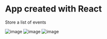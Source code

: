 # App created with React

Store a list of events

![image](https://github.com/FrRennan/my-first-react-app/assets/86988318/a9b394fd-e3ae-4bd3-ac98-3cb038c5f421)
![image](https://github.com/FrRennan/my-first-react-app/assets/86988318/b80ab16f-4d56-4547-92ad-37f00ff95159)
![image](https://github.com/FrRennan/my-first-react-app/assets/86988318/47f87489-7af2-415f-afd9-891eb47faf54)



